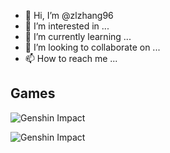 - 👋 Hi, I’m @zlzhang96
- 👀 I’m interested in ...
- 🌱 I’m currently learning ...
- 💞️ I’m looking to collaborate on ...
- 📫 How to reach me ...

<!---
zlzhang96/zlzhang96 is a ✨ special ✨ repository because its `README.md` (this file) appears on your GitHub profile.
You can click the Preview link to take a look at your changes.
--->




## Games



![Genshin Impact](https://genshin-card.getloli.com/rand/281362471.png)


![Genshin Impact](https://genshin-card.getloli.com/detail/rand/74042918.png)

